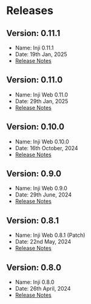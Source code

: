 # Releases

## Version: 0.11.1

* Name: Inji 0.11.1
* Date: 19th Jan, 2025
* [Release Notes](https://docs.inji.io/inji-wallet/inji-web/inji-web/version-v0.11.1)

## Version: 0.11.0

* Name: Inji Web 0.11.0
* Date: 29th Jan, 2025
* [Release Notes](https://docs.inji.io/inji-wallet/inji-web/inji-web/version-0.11.0)

## Version: 0.10.0

* Name: Inji Web 0.10.0
* Date: 16th October, 2024
* [Release Notes](version-0.10.0/)

## Version: 0.9.0

* Name: Inji Web 0.9.0
* Date: 29th June, 2024
* [Release Notes](https://docs.mosip.io/inji/inji-web/inji-web/version-0.9.0)

## Version: 0.8.1

* Name: Inji Web 0.8.1 (Patch)
* Date: 22nd May, 2024
* [Release Notes](version-0.8.1.md)

## Version: 0.8.0

* Name: Inji 0.8.0
* Date: 26th April, 2024
* [Release Notes](https://docs.mosip.io/inji/inji-web/inji-web/version-0.8.0)
